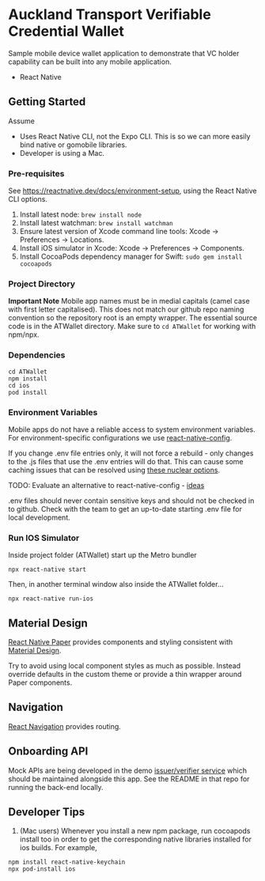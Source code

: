 # Auckland Transport Verifiable Credential Wallet

Sample mobile device wallet application to demonstrate that VC holder capability can be built into any mobile application.

* React Native

## Getting Started ##

Assume

* Uses React Native CLI, not the Expo CLI. This is so we can more easily bind native or gomobile libraries.
* Developer is using a Mac.

### Pre-requisites ###

See https://reactnative.dev/docs/environment-setup, using the React Native CLI options.

1. Install latest node: `brew install node`
2. Install latest watchman: `brew install watchman`
3. Ensure latest version of Xcode command line tools: Xcode -> Preferences -> Locations.
4. Install iOS simulator in Xcode: Xcode -> Preferences -> Components.
5. Install CocoaPods dependency manager for Swift: `sudo gem install cocoapods`

### Project Directory ###

**Important Note**
Mobile app names must be in medial capitals (camel case with first letter capitalised). This does not match our github repo naming convention so the repository root is an empty wrapper. The essential source code is in the ATWallet directory. Make sure to `cd ATWallet` for working with npm/npx.

### Dependencies ###

```
cd ATWallet
npm install
cd ios
pod install
```

### Environment Variables ###

Mobile apps do not have a reliable access to system environment variables. For environment-specific configurations we use [react-native-config](https://github.com/luggit/react-native-config).

If you change .env file entries only, it will not force a rebuild - only changes to the .js files that use the .env entries will do that. This can cause some caching issues that can be resolved using
[these nuclear options](https://medium.com/@abhisheknalwaya/how-to-clear-react-native-cache-c435c258834e).

TODO: Evaluate an alternative to react-native-config - [ideas](https://stackoverflow.com/questions/33117227/setting-environment-variable-in-react-native)

.env files should never contain sensitive keys and should not be checked in to github. Check with the team to get an up-to-date starting .env file for local development.

### Run IOS Simulator ###

Inside project folder (ATWallet) start up the Metro bundler

```
npx react-native start
```

Then, in another terminal window also inside the ATWallet folder...

```
npx react-native run-ios
```

## Material Design ##

[React Native Paper](https://callstack.github.io/react-native-paper/index.html) provides components and styling consistent with [Material Design](https://material.io/design).

Try to avoid using local component styles as much as possible. Instead override defaults in the custom theme or provide a thin wrapper around Paper components.

## Navigation ##

[React Navigation](https://reactnavigation.org/docs/getting-started) provides routing.

## Onboarding API ##

Mock APIs are being developed in the demo [issuer/verifier service](https://github.com/perdx/at-vc-app) which should be maintained alongside this app. See the README in that repo for running the back-end locally. 

## Developer Tips ##

1. (Mac users) Whenever you install a new npm package, run cocoapods install too in order to get the corresponding native libraries installed for ios builds. For example,

```
npm install react-native-keychain
npx pod-install ios
```

